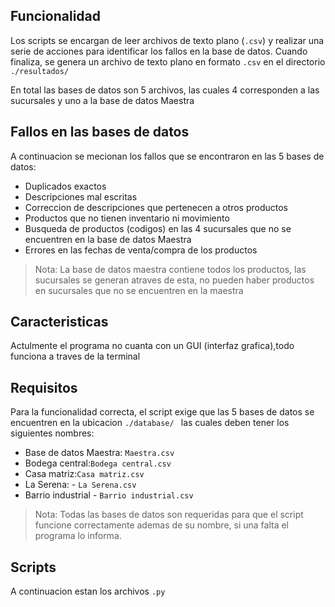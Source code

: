 ## Funcionalidad

Los scripts se encargan de leer archivos de texto plano (```.csv```) y realizar una serie de acciones para identificar los fallos en la base de datos. Cuando finaliza, se genera un archivo de texto plano en formato ```.csv``` en  el directorio ```./resultados/``` 

 En total las bases de datos son 5 archivos, las cuales 4 corresponden a las sucursales y uno a la base de datos Maestra


 ## Fallos en las bases de datos

A continuacion se mecionan los fallos que se encontraron en las 5 bases de datos: 

 - Duplicados exactos
 - Descripciones mal escritas 
 - Correccion de descripciones que pertenecen a otros productos
 - Productos que no tienen inventario ni movimiento 
 - Busqueda de productos (codigos) en las 4 sucursales que no se encuentren en la base de datos Maestra
 - Errores en las fechas de venta/compra de los productos

> Nota: La base de datos maestra contiene todos los productos, las sucursales se generan atraves de esta, no pueden haber productos en sucursales que no se encuentren en la maestra

## Caracteristicas

Actulmente el programa no cuanta con un GUI (interfaz grafica),todo funciona a traves de la terminal

## Requisitos

Para la funcionalidad correcta, el script exige que las 5 bases de datos se encuentren en la ubicacion ```./database/ ``` las cuales deben tener los siguientes nombres:

 - Base de datos Maestra: ```Maestra.csv```
 - Bodega central:```Bodega central.csv```
 - Casa matriz:```Casa matriz.csv```
 - La Serena: - ```La Serena.csv```
 - Barrio industrial - ```Barrio industrial.csv```

> Nota: Todas las bases de datos son requeridas para que el script funcione correctamente ademas de su nombre, si una falta el programa lo informa.

## Scripts

A continuacion estan los archivos ```.py``` 